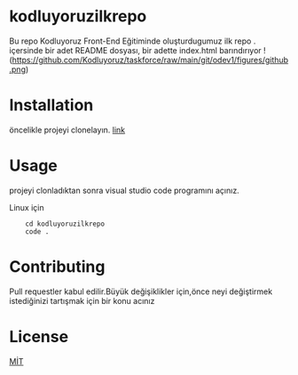 # kodluyoruzilkrepo
 Bu repo Kodluyoruz Front-End Eğitiminde oluşturdugumuz ilk repo . içersinde bir adet README dosyası, bir adette index.html barındırıyor 
!(https://github.com/Kodluyoruz/taskforce/raw/main/git/odev1/figures/github.png)
# Installation 
öncelikle projeyi clonelayın. 
[link](https://github.com/sahin160/kodluyoruzilkrepo.git)
# Usage 
projeyi clonladıktan sonra visual studio code programını açınız.

Linux için 

 
    
        cd kodluyoruzilkrepo 
        code . 
        
        
# Contributing
Pull requestler kabul edilir.Büyük değişiklikler için,önce neyi değiştirmek istediğinizi tartışmak için bir konu acınız 

# License 
[MİT](https://choosealicense.com/licenses/mit/)


